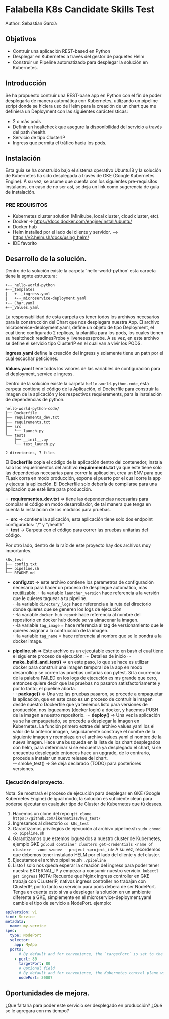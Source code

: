# Falabella K8s Candidate Skills Test 
Author: Sebastian García

## Objetivos
- Contruir una aplicación REST-based en Python
- Desplegar en Kubernetes a través del gestor de paquetes Helm
- Construir un Pipeline automatizado para desplegar la solución en Kubernetes.

## Introducción 
Se ha propuesto contruir una REST-base app en Python con el fin de poder desplegarla de manera automática con Kubernetes, utilizando un pipeline script donde se hiciera uso de Helm para la creación de un chart que me definiera un Deployment con las siguientes carácteristicas:
- 2 o más pods
- Definir un healtcheck que asegure la disponibilidad del servicio a través del path /health.
- Servicio de tipo ClusterIP
- Ingress que permita el tráfico hacia los pods.

## Instalación

Esta guía se ha construido bajo el sistema operativo Ubuntu18 y la solución de Kubernetes ha sido desplegada a través de GKE (Google Kubernetes Engine).
A su vez, se asume que cuenta con los siguientes pre-requisitos instalados, en caso de no ser así, se deja un link como sugerencia de guía de instalación.

### PRE REQUISITOS
- Kubernetes cluster solution (Minikube, local cluster, cloud cluster, etc).
- Docker -> https://docs.docker.com/engine/install/ubuntu/
- Docker hub
- Helm installed por el lado del cliente y servidor. --> https://v2.helm.sh/docs/using_helm/
- IDE favorito

## Desarrollo de la solución.

Dentro de la solución existe la carpeta 'hello-world-python' esta carpeta tiene la sgnte estructura:  
```
+--_hello-world-python
+--_templates
|   +--_ingress.yaml
|   +--_microservice-deployment.yaml
+--_Char.yaml
+--_Values.yaml  
````

La responsabilidad de esta carpeta es tener todos los archivos necesarios para la construcción del Chart que nos desplegara nuestra App.
El archivo microservice-deployment.yaml, define un objeto de tipo Deployment, el cual tiene configurado 2 replicas, la plantilla para los pods, los cuales tienen su healtcheck readinesProbe y livenesessprobe. A su vez, en este archivo se define el servicio tipo ClusterIP en el cual van a vivir los PODS.

**ingress.yaml** define la creación del ingress y solamente tiene un path por el cual escuchar peticiones.

**Values.yaml** tiene todos los valores de las variables de configuración para el deployment, service e ingress.  

Dentro de la solución existe la carpeta `hello-world-python-code`, esta carpeta contiene el código de la Aplicación, el Dockerfile para construir la imagen de la aplicación y los respectivos requierements, para la instalación de dependencias de python.
```
hello-world-python-code/
├── Dockerfile
├── requirements_dev.txt
├── requirements.txt
├── src
│   └── launch.py
└── tests
    ├── __init__.py
    └── test_launch.py

2 directories, 7 files
```

El **Dockerfile** copia el código de la aplicación dentro del contenedor, instala solo los requerimientos del archivo **requirements.txt** ya que este tiene solo las dependecias necesarias para correr la aplicación, crea un ENV para que FLask corra en modo producción, expone el puerto por el cual corre la app y ejecuta la aplicación. El Dockerfile solo debería de compilarse para una aplicación que esté lista para producción.     

⋅⋅⋅ **requirementes_dev.txt** => tiene las dependencias necesarias para compilar el código en modo desarrollador, de tal manera que tenga en cuenta la instalación de los módulos para pruebas.  

⋅⋅⋅ **src** -> contiene la aplicación, esta aplicación tiene solo dos endpoint configurados: "/" y "/health"  
⋅⋅⋅ **test** -> Carpeta con el código para correr las pruebas unitarias del código.  

Por otro lado, dentro de la raíz de este proyecto hay dos archivos muy importantes.
```
k8s_test
├── config.txt
├── pipeline.sh
└── README.md
```

- **config.txt** => este archivo contiene los parametros de configuración necesaria para hacer un proceso de despliegue automático, más reutilizable.
⋅⋅⋅la variable `launcher_version` hace referencia a la versión que le quieres taguear a tu pipeline.  
⋅⋅⋅la variable `directory_logs` hace referencia a la ruta del directorio donde quieres que se generen los logs de ejecución  
⋅⋅⋅la variable `docker_hub_repo`=> hace referencia al nombre del repositorio en docker hub donde se va almacenar la imagen.  
⋅⋅⋅la variable `tag_image` = hace referencia al tag de versionamiento que le quieres asignar a la contrucción de la imagen.  
⋅⋅⋅la variable `tag_name` = hace referencia al nombre que se le pondrá a la docker image.  

- **pipeline.sh** => Este archivo es un ejecutable escrito en bash el cual tiene el siguiente proceso de ejecución:
⋅⋅⋅ Detalles de inicio
⋅⋅⋅ **make_build_and_test()** => en este paso, lo que se hace es utilizar docker para construir una imagen temporal de la app en modo desarrollo y se corren las pruebas unitarias con pytest. Si la ocurrencia de la palabra FAILED en los logs de ejecución es ms grande que cero, entonces quiere decir que las pruebas no pasaron satisfactoriamente y por lo tanto, el pipeline aborta.  
⋅⋅⋅ **package()** => Una vez las pruebas pasaron, se procede a empaquetar la aplicación, que en este caso es un proceso de contruir la imagen desde nuestro Dockerfile que ya tenemos listo para versiones de producción, nos logueamos (docker login) a docker, y hacemos PUSH de la imagen a nuestro repositorio.
⋅⋅⋅ **deploy()** => Una vez la aplicación ya se ha empaquetado, se procede a desplegar la imagen en Kubernetes. La función primero extrae del archivo values.yaml los el valor de la anterior imagen, seguidamente construye el nombre de la siguiente imagen y reemplaza en el archivo values.yaml el nombre de la nueva imagen. 
Hace una busqueda en la lista de los chart desplegados con helm, para determinar si se encuentra ya desplegado el chart, si se encuentra desplegado entonces hace un upgrade, de lo contrario, procede a instalar un nuevo release del chart.  
-- smoke_test() => Se deja declarado (TODO) para posteriores versiones.

### Ejecución del proyecto.

Nota: Se mostrará el proceso de ejecución para desplegar en GKE (Google Kubernetes Engine) de igual modo, la solución es suficiente clean para poderse ejecutar en cualquier tipo de Cluster de Kubernetes que tú desees.

1. Hacemos un clone del repo ```git clone https://github.com/ikermatias/k8s_test/```
2. Ingresamos al directorio ```cd k8s_test```
3. Garantizamos privilegios de ejecución al archivo pipeline.sh ```sudo chmod +x pipeline.sh```
3. Garantizamos que estemos logueados a nuestro cluster de Kubernetes, ejemplo GKE ```gcloud container clusters get-credentials <name of cluster> --zone <zone> --project <project_id>``` A su vez, recordemos que debemos tener instalado HELM por el lado del cliente y del cluster.
4. Ejecutamos el archivo pipeline.sh ```./pipeline```
5. Listo ! solo nos queda esperar la creación del ingress para poder tener nuestra EXTERNAL_IP y empezar a consumir nuestro servicio.
```kubectl get ingress```
NOTA: Recuerde que Nginx ingress controller en GKE trabaja con CLusterIP, nativos ingress controller no trabajan con ClusterIP, por lo tanto su servicio para pods debera de ser NodePort. Tenga en cuenta esto si va a desplegar la solución en un ambiente diferente a GKE, simplemente en el microservice-deployment.yaml cambie el tipo de servicio a NodePort. ejemplo:
```yaml
apiVersion: v1
kind: Service
metadata:
  name: my-service
spec:
  type: NodePort
  selector:
    app: MyApp
  ports:
      # By default and for convenience, the `targetPort` is set to the same value as the `port` field.
    - port: 80
      targetPort: 80
      # Optional field
      # By default and for convenience, the Kubernetes control plane will allocate a port from a range (default: 30000-32767)
      nodePort: 30007
```


## Oportunidades de mejora.

¿Que faltaría para poder este servicio ser desplegado en producción?
¿Qué se le agregara con ms tiempo?
